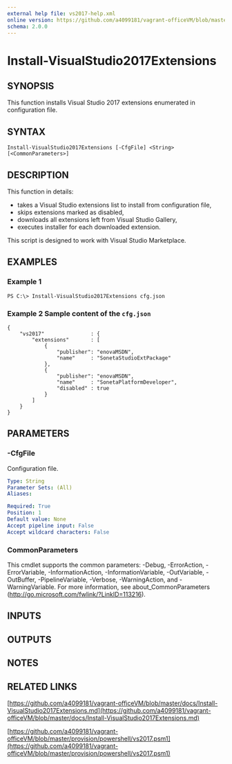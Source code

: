```yaml
---
external help file: vs2017-help.xml
online version: https://github.com/a4099181/vagrant-officeVM/blob/master/docs/Install-VisualStudio2017Extensions.md
schema: 2.0.0
---
```


# Install-VisualStudio2017Extensions

## SYNOPSIS
This function installs Visual Studio 2017 extensions enumerated in configuration file.

## SYNTAX

```
Install-VisualStudio2017Extensions [-CfgFile] <String> [<CommonParameters>]
```

## DESCRIPTION
This function in details:
* takes a Visual Studio extensions list to install from configuration file,
* skips extensions marked as disabled,
* downloads all extensions left from Visual Studio Gallery,
* executes installer for each downloaded extension.

This script is designed to work with Visual Studio Marketplace.

## EXAMPLES

### Example 1
```
PS C:\> Install-VisualStudio2017Extensions cfg.json
```

### Example 2 Sample content of the `cfg.json`
```
{
    "vs2017"               : {
        "extensions"       : [
            {
                "publisher": "enovaMSDN",
                "name"     : "SonetaStudioExtPackage"
            },
            {
                "publisher": "enovaMSDN",
                "name"     : "SonetaPlatformDeveloper",
                "disabled" : true
            }
        ]
    }
}
```

## PARAMETERS

### -CfgFile
Configuration file.

```yaml
Type: String
Parameter Sets: (All)
Aliases: 

Required: True
Position: 1
Default value: None
Accept pipeline input: False
Accept wildcard characters: False
```

### CommonParameters
This cmdlet supports the common parameters: -Debug, -ErrorAction, -ErrorVariable, -InformationAction, -InformationVariable, -OutVariable, -OutBuffer, -PipelineVariable, -Verbose, -WarningAction, and -WarningVariable. For more information, see about_CommonParameters (http://go.microsoft.com/fwlink/?LinkID=113216).

## INPUTS

## OUTPUTS

## NOTES

## RELATED LINKS

[https://github.com/a4099181/vagrant-officeVM/blob/master/docs/Install-VisualStudio2017Extensions.md](https://github.com/a4099181/vagrant-officeVM/blob/master/docs/Install-VisualStudio2017Extensions.md)

[https://github.com/a4099181/vagrant-officeVM/blob/master/provision/powershell/vs2017.psm1](https://github.com/a4099181/vagrant-officeVM/blob/master/provision/powershell/vs2017.psm1)

